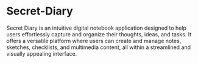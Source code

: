 # Secret-Diary
Secret Diary is an intuitive digital notebook application designed to help users effortlessly capture and organize their thoughts, ideas, and tasks. It offers a versatile platform where users can create and manage notes, sketches, checklists, and multimedia content, all within a streamlined and visually appealing interface.

